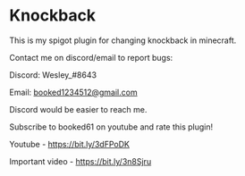 # Knockback
This is my spigot plugin for changing knockback in minecraft.

Contact me on discord/email to report bugs:

Discord: Wesley_#8643

Email: booked1234512@gmail.com

Discord would be easier to reach me.

Subscribe to booked61 on youtube and rate this plugin!

Youtube - https://bit.ly/3dFPoDK

Important video - https://bit.ly/3n8Sjru
